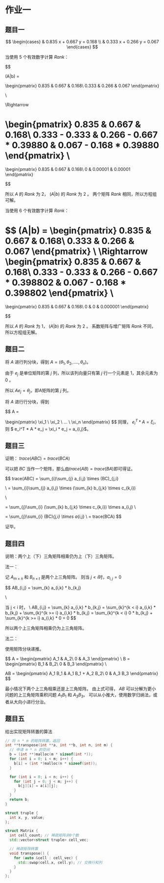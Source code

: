 # 作业一

## 题目一

$$
\begin{cases}
  & 0.835 x + 0.667 y = 0.168 \\
  & 0.333 x + 0.266 y = 0.067
\end{cases}
$$

当使用 $5$ 个有效数字计算 $Rank$：

$$

(A|b) =

\begin{pmatrix}
 0.835 & 0.667 & 0.168\\
 0.333 & 0.266 & 0.067
\end{pmatrix}

\\

\Rightarrow

\begin{pmatrix}
 0.835 & 0.667 & 0.168\\
 0.333 - 0.333 & 0.266 - 0.667 * 0.39880 & 0.067 - 0.168 * 0.39880
\end{pmatrix}
\\
=
\begin{pmatrix}
 0.835 & 0.667 & 0.168\\
 0 & 0.00001 & 0.00001
\end{pmatrix}

$$

所以 $A$ 的 $Rank$ 为 $2$， $(A|b)$ 的 $Rank$ 为 $2$ 。
两个矩阵 $Rank$ 相同，所以方程组可解。

当使用 $6$ 个有效数字计算 $Rank$：

$$
(A|b) =
\begin{pmatrix}
 0.835 & 0.667 & 0.168\\
 0.333 & 0.266 & 0.067
\end{pmatrix}
\\
\Rightarrow
\begin{pmatrix}
 0.835 & 0.667 & 0.168\\
 0.333 - 0.333 & 0.266 - 0.667 * 0.398802 & 0.067 - 0.168 * 0.398802
\end{pmatrix}
\\
=
\begin{pmatrix}
 0.835 & 0.667 & 0.168\\
 0 & 0 & 0.000001
\end{pmatrix}

$$

所以 $A$ 的 $Rank$ 为 $1$， $(A|b)$ 的 $Rank$ 为 $2$ 。
系数矩阵与增广矩阵 $Rank$ 不同，所以方程组无解。

## 题目二

将 $A$ 进行列分块，得到 $A = (\theta_1, \theta_2, .... , \theta_n)$。

由于 $e_j$ 是单位矩阵的第 $j$ 列，所以该列向量只有第 $j$ 行一个元素是 $1$，其余元素为 $0$ 。

所以 $A e_j = \theta_j$，即A矩阵的第 $j$ 列。

将 $A$ 进行行分块，得到

$$
A = 

\begin{pmatrix}
 \xi_1 \\
 \xi_2 \\
 ... \\
 \xi_n
\end{pmatrix}
$$
同理， $e_i^T*A = \xi_i$，则 $ e_i^T * A * e_j = \xi_i * e_j = a_{i,j}$。


## 题目三

证明： $trace(ABC) = trace(BCA)$

可以把 $BC$ 当作一个矩阵，那么由$trace(AB) =  trace(BA)$即可得证。

$$
trace(ABC) = \sum_{i}\sum_{j} a_{i,j} \times (BC)_{j,i}

\\
= \sum_{i}\sum_{j} a_{i,j} \times (\sum_{k} b_{j,k} \times c_{k,i})

\\

= \sum_{j}\sum_{i} (\sum_{k} b_{j,k} \times c_{k,i}) \times a_{i,j}
\\

= \sum_{j}\sum_{i} (BC)_{j,i} \times a_{i,j}
\\
= trace(BCA)
$$

证毕。

## 题目四

说明：两个上（下）三角矩阵相乘仍为上（下）三角矩阵。

法一：

记 $A_{m\times n}$ 和 $B_{n \times t}$ 是两个上三角矩阵。
则当 $j < i$时，$a_{i,j} = 0$

$$
  AB_{i,j} = \sum_{k} a_{i,k} * b_{k,j}

\\

当 j < i 时， 
\\
AB_{i,j} = \sum_{k} a_{i,k} * b_{k,j}
= \sum_{k}^{k < i} a_{i,k} * b_{k,j} + \sum_{k}^{k >= i} a_{i,k} * b_{k,j}
= \sum_{k}^{k < i} 0 * b_{k,j} + \sum_{k}^{k >= i} a_{i,k} * 0
= 0 
$$

所以两个上三角矩阵相乘仍为上三角矩阵。

法二：

使用矩阵分块递推。

$$
A = 
\begin{pmatrix}
 A_1 & A_2\\
  0 & A_3
\end{pmatrix}
\\
B = 
\begin{pmatrix}
 B_1 & B_2\\
  0 & B_3
\end{pmatrix}
\\

AB = 
\begin{pmatrix}
 A_1 B_1 & A_1 B_1 + A_2 B_2\\
  0 & A_3 B_3
\end{pmatrix}
$$

最小情况下两个上三角相乘还是上三角矩阵。
由上式可得， $AB$ 可以分解为更小问题的上三角矩阵乘积问题 $A_1 B_1$ 和 $A_3 B_3$。
可以从小推大，使用数学归纳法，或者从大向小进行分治。

## 题目五

给出实现矩阵转置的算法

```c++
// 将 n * m 的矩阵转置，返回
int **transpose(int **a, int **b, int n, int m) {
  // 申请 m * n 的空间
  b = (int **)malloc(m * sizeof(int *));
  for (int i = 0; i < m; i++) {
    b[i] = (int *)malloc(n * sizeof(int));
  }

  for (int i = 0; i < n; i++) {
    for (int j = 0; j < m; j++) {
      b[j][i] = a[i][j];
    }
  }
  return b;
}

struct truple {
  int x, y, value;
};

struct Matrix {
  int cell_count; // 稀疏矩阵非0个数
  std::vector<struct truple> cell_vec;

  // 稀疏矩阵转置
  void transpose() {
    for (auto &cell : cell_vec) {
      std::swap(cell.x, cell.y); // 交换行和列
    }
  }
};
```